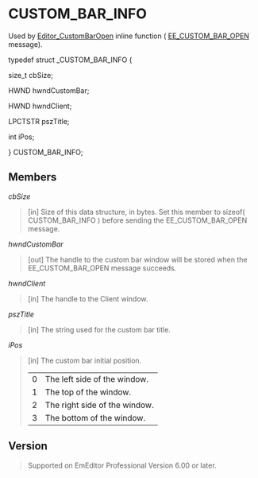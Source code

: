# CUSTOM\_BAR\_INFO

Used by [Editor\_CustomBarOpen](../macro/editor_custombaropen) inline function ( [EE\_CUSTOM\_BAR\_OPEN](../message/ee_custom_bar_open) message).

typedef struct \_CUSTOM\_BAR\_INFO {

size\_t cbSize;

HWND hwndCustomBar;

HWND hwndClient;

LPCTSTR pszTitle;

int iPos;

} CUSTOM\_BAR\_INFO;

## Members

_cbSize_

> \[in\] Size of this data structure, in bytes. Set this member to sizeof( CUSTOM\_BAR\_INFO ) before sending the EE\_CUSTOM\_BAR\_OPEN message.

_hwndCustomBar_

> \[out\] The handle to the custom bar window will be stored when the EE\_CUSTOM\_BAR\_OPEN message succeeds.

_hwndClient_

> \[in\] The handle to the Client window.

_pszTitle_

> \[in\] The string used for the custom bar title.

_iPos_

> \[in\] The custom bar initial position.
>
> |     |     |
> | --- | --- |
> | 0 | The left side of the window. |
> | 1 | The top of the window. |
> | 2 | The right side of the window. |
> | 3 | The bottom of the window. |

## Version

> Supported on EmEditor Professional Version 6.00 or later.
